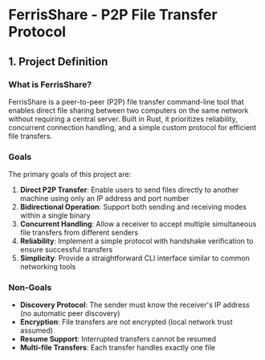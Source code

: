 # FerrisShare - P2P File Transfer Protocol

## 1. Project Definition

### What is FerrisShare?

FerrisShare is a peer-to-peer (P2P) file transfer command-line tool that enables direct file sharing between two computers on the same network without requiring a central server. Built in Rust, it prioritizes reliability, concurrent connection handling, and a simple custom protocol for efficient file transfers.

### Goals

The primary goals of this project are:

1. **Direct P2P Transfer**: Enable users to send files directly to another machine using only an IP address and port number
2. **Bidirectional Operation**: Support both sending and receiving modes within a single binary
3. **Concurrent Handling**: Allow a receiver to accept multiple simultaneous file transfers from different senders
4. **Reliability**: Implement a simple protocol with handshake verification to ensure successful transfers
5. **Simplicity**: Provide a straightforward CLI interface similar to common networking tools

### Non-Goals

- **Discovery Protocol**: The sender must know the receiver's IP address (no automatic peer discovery)
- **Encryption**: File transfers are not encrypted (local network trust assumed)
- **Resume Support**: Interrupted transfers cannot be resumed
- **Multi-file Transfers**: Each transfer handles exactly one file
